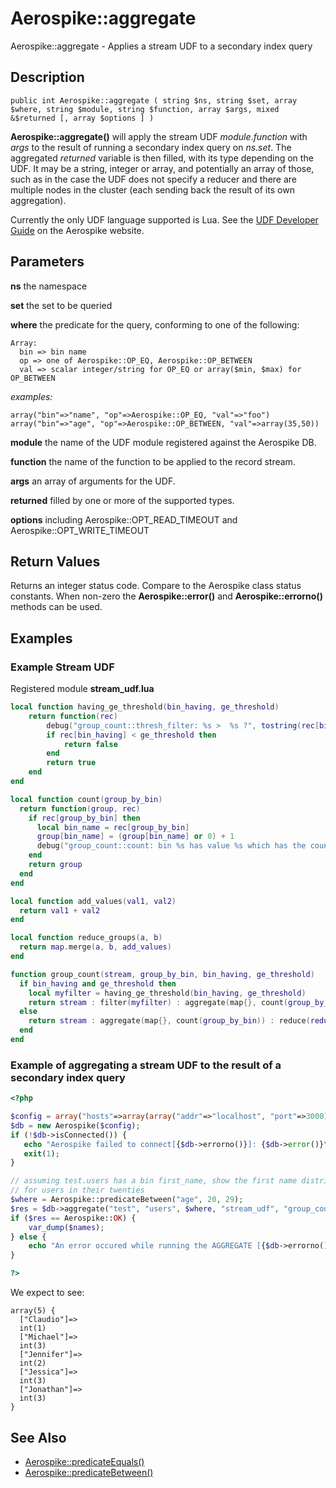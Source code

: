 
# Aerospike::aggregate

Aerospike::aggregate - Applies a stream UDF to a secondary index query

## Description

```
public int Aerospike::aggregate ( string $ns, string $set, array $where, string $module, string $function, array $args, mixed &$returned [, array $options ] )
```

**Aerospike::aggregate()** will apply the stream UDF *module*.*function* with
*args* to the result of running a secondary index query on *ns*.*set*.
The aggregated *returned* variable is then filled, with its type depending on the UDF.
It may be a string, integer or array, and potentially an array of
those, such as in the case the UDF does not specify a reducer and there are
multiple nodes in the cluster (each sending back the result of its own
aggregation).

Currently the only UDF language supported is Lua.  See the
[UDF Developer Guide](http://www.aerospike.com/docs/udf/udf_guide.html) on the Aerospike website.

## Parameters

**ns** the namespace

**set** the set to be queried

**where** the predicate for the query, conforming to one of the following:
```
Array:
  bin => bin name
  op => one of Aerospike::OP_EQ, Aerospike::OP_BETWEEN
  val => scalar integer/string for OP_EQ or array($min, $max) for OP_BETWEEN
```
*examples:*
```
array("bin"=>"name", "op"=>Aerospike::OP_EQ, "val"=>"foo")
array("bin"=>"age", "op"=>Aerospike::OP_BETWEEN, "val"=>array(35,50))
```

**module** the name of the UDF module registered against the Aerospike DB.

**function** the name of the function to be applied to the record stream.

**args** an array of arguments for the UDF.

**returned** filled by one or more of the supported types.

**options** including Aerospike::OPT_READ_TIMEOUT and Aerospike::OPT_WRITE_TIMEOUT


## Return Values

Returns an integer status code.  Compare to the Aerospike class status
constants.  When non-zero the **Aerospike::error()** and
**Aerospike::errorno()** methods can be used.

## Examples

### Example Stream UDF

Registered module **stream_udf.lua**
```lua
local function having_ge_threshold(bin_having, ge_threshold)
    return function(rec)
        debug("group_count::thresh_filter: %s >  %s ?", tostring(rec[bin_having]), tostring(ge_threshold))
        if rec[bin_having] < ge_threshold then
            return false
        end
        return true
    end
end

local function count(group_by_bin)
  return function(group, rec)
    if rec[group_by_bin] then
      local bin_name = rec[group_by_bin]
      group[bin_name] = (group[bin_name] or 0) + 1
      debug("group_count::count: bin %s has value %s which has the count of %s", tostring(bin_name), tostring(group[bin_name]))
    end
    return group
  end
end

local function add_values(val1, val2)
  return val1 + val2
end

local function reduce_groups(a, b)
  return map.merge(a, b, add_values)
end

function group_count(stream, group_by_bin, bin_having, ge_threshold)
  if bin_having and ge_threshold then
    local myfilter = having_ge_threshold(bin_having, ge_threshold)
    return stream : filter(myfilter) : aggregate(map{}, count(group_by_bin)) : reduce(reduce_groups)
  else
    return stream : aggregate(map{}, count(group_by_bin)) : reduce(reduce_groups)
  end
end
```


### Example of aggregating a stream UDF to the result of a secondary index query
```php
<?php

$config = array("hosts"=>array(array("addr"=>"localhost", "port"=>3000)));
$db = new Aerospike($config);
if (!$db->isConnected()) {
   echo "Aerospike failed to connect[{$db->errorno()}]: {$db->error()}\n";
   exit(1);
}

// assuming test.users has a bin first_name, show the first name distribution
// for users in their twenties
$where = Aerospike::predicateBetween("age", 20, 29);
$res = $db->aggregate("test", "users", $where, "stream_udf", "group_count", array("first_name"), $names);
if ($res == Aerospike::OK) {
    var_dump($names);
} else {
    echo "An error occured while running the AGGREGATE [{$db->errorno()}] ".$db->error();
}

?>
```

We expect to see:

```
array(5) {
  ["Claudio"]=>
  int(1)
  ["Michael"]=>
  int(3)
  ["Jennifer"]=>
  int(2)
  ["Jessica"]=>
  int(3)
  ["Jonathan"]=>
  int(3)
}
```

## See Also

- [Aerospike::predicateEquals()](aerospike_predicateequals.md)
- [Aerospike::predicateBetween()](aerospike_predicatebetween.md)

